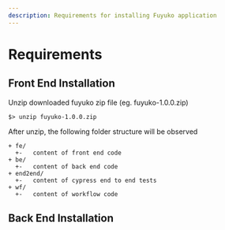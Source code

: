 ```yaml
---
description: Requirements for installing Fuyuko application
---
```


# Requirements

## Front End Installation

Unzip downloaded fuyuko zip file \(eg. fuyuko-1.0.0.zip\)

```
$> unzip fuyuko-1.0.0.zip 
```

After unzip, the following folder structure will be observed

```text
+ fe/
  +-   content of front end code
+ be/
  +-   content of back end code
+ end2end/
  +-   content of cypress end to end tests
+ wf/
  +-   content of workflow code
```

## Back End Installation



